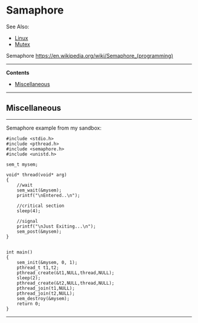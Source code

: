 # Samaphore

See Also:

 - [Linux](Linux.md) 
 - [Mutex](Mutex.md) 

Semaphore
https://en.wikipedia.org/wiki/Semaphore_(programming)

---

**Contents**

- [Miscellaneous](Semaphore.md#miscellaneous)

---

## Miscellaneous

---

Semaphore example from my sandbox:

```
#include <stdio.h> 
#include <pthread.h> 
#include <semaphore.h> 
#include <unistd.h> 
  
sem_t mysem; 
  
void* thread(void* arg) 
{ 
    //wait 
    sem_wait(&mysem); 
    printf("\nEntered..\n"); 
  
    //critical section 
    sleep(4); 
      
    //signal 
    printf("\nJust Exiting...\n"); 
    sem_post(&mysem); 
} 
  
  
int main() 
{ 
    sem_init(&mysem, 0, 1); 
    pthread_t t1,t2; 
    pthread_create(&t1,NULL,thread,NULL); 
    sleep(2); 
    pthread_create(&t2,NULL,thread,NULL); 
    pthread_join(t1,NULL); 
    pthread_join(t2,NULL); 
    sem_destroy(&mysem); 
    return 0; 
} 
```

---
